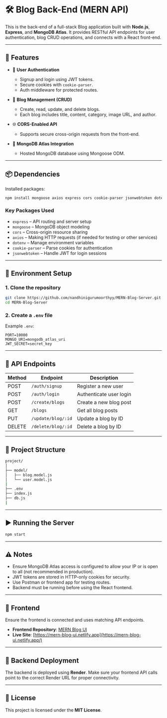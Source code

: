 # 🛠️ Blog Back-End (MERN API)

This is the back-end of a full-stack Blog application built with **Node.js**, **Express**, and **MongoDB Atlas**. It provides RESTful API endpoints for user authentication, blog CRUD operations, and connects with a React front-end.

---

## 🚀 Features

* 🔐 **User Authentication**

  * Signup and login using JWT tokens.
  * Secure cookies with `cookie-parser`.
  * Auth middleware for protected routes.

* 📰 **Blog Management (CRUD)**

  * Create, read, update, and delete blogs.
  * Each blog includes title, content, category, image URL, and author.

* 🌐 **CORS-Enabled API**

  * Supports secure cross-origin requests from the front-end.

* 💾 **MongoDB Atlas Integration**

  * Hosted MongoDB database using Mongoose ODM.

---

## 📦 Dependencies

Installed packages:

```bash
npm install mongoose axios express cors cookie-parser jsonwebtoken dotenv
```

### Key Packages Used

* `express` – API routing and server setup
* `mongoose` – MongoDB object modeling
* `cors` – Cross-origin resource sharing
* `axios` – Making HTTP requests (if needed for testing or other services)
* `dotenv` – Manage environment variables
* `cookie-parser` – Parse cookies for authentication
* `jsonwebtoken` – Handle JWT for login sessions

---

## 🌱 Environment Setup

### 1. **Clone the repository**

```bash
git clone https://github.com/nandhinigurumoorthyy/MERN-Blog-Server.git
cd MERN-Blog-Server
```

### 2. **Create a `.env` file**

Example `.env`:

```env
PORT=10000
MONGO_URI=mongodb_atlas_uri
JWT_SECRET=secret_key
```

---

## 🧪 API Endpoints

| Method | Endpoint           | Description             |
| ------ | ------------------ | ----------------------- |
| POST   | `/auth/signup`     | Register a new user     |
| POST   | `/auth/login`      | Authenticate user login |
| POST   | `/create/blogs`    | Create a new blog post  |
| GET    | `/blogs`           | Get all blog posts      |
| PUT    | `/update/blog/:id` | Update a blog by ID     |
| DELETE | `/delete/blog/:id` | Delete a blog by ID     |

---

## 🧰 Project Structure

```bash
project/
│
├── model/
│   ├── blog.model.js
│   └── user.model.js
|
├── .env
├── index.js
├── db.js
|
```

---

## ▶️ Running the Server

```bash
npm start
```

---

## ⚠️ Notes

* Ensure MongoDB Atlas access is configured to allow your IP or is open to all (not recommended in production).
* JWT tokens are stored in HTTP-only cookies for security.
* Use Postman or frontend app for testing routes.
* Backend must be running before using the React frontend.

---

## 🔗 Frontend

Ensure the frontend is connected and uses matching API endpoints.

* **Frontend Repository**: [MERN Blog UI](https://github.com/nandhinigurumoorthyy/MERN-Blog-UI.git)
* **Live Site**: [https://mern-blog-ui.netlify.app](https://mern-blog-ui.netlify.app/)



---

## 🚀 Backend Deployment

The backend is deployed using **Render**.
Make sure your frontend API calls point to the correct Render URL for proper connectivity.

---



## 📄 License

This project is licensed under the **MIT License**.




